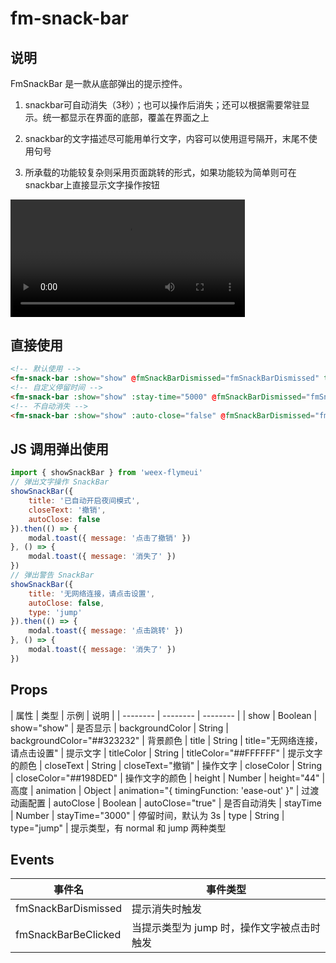 # fm-snack-bar

## 说明
FmSnackBar 是一款从底部弹出的提示控件。

1. snackbar可自动消失（3秒）；也可以操作后消失；还可以根据需要常驻显示。统一都显示在界面的底部，覆盖在界面之上

2. snackbar的文字描述尽可能用单行文字，内容可以使用逗号隔开，末尾不使用句号

3. 所承载的功能较复杂则采用页面跳转的形式，如果功能较为简单则可在snackbar上直接显示文字操作按钮

<video src="http://baas.dfs.flyme.cn/group5/M06/7A/A1/CgOUcVpLcPeAH0rFABDl3Vx0gWk045.mp4" style="width: 375px;" controls="controls"></video>

## 直接使用
```html
<!-- 默认使用 -->
<fm-snack-bar :show="show" @fmSnackBarDismissed="fmSnackBarDismissed" title="默认弹出，单行文字" type="jump"></fm-snack-bar>
<!-- 自定义停留时间 -->
<fm-snack-bar :show="show" :stay-time="5000" @fmSnackBarDismissed="fmSnackBarStayTimeDismissed" title="5s 后消失" type="jump"></fm-snack-bar>
<!-- 不自动消失 -->
<fm-snack-bar :show="show" :auto-close="false" @fmSnackBarDismissed="fmSnackBarStayDismissed" title="不自动消失的 SnackBar"></fm-snack-bar>
```

## JS 调用弹出使用
```javascript
import { showSnackBar } from 'weex-flymeui'
// 弹出文字操作 SnackBar
showSnackBar({
	title: '已自动开启夜间模式',
	closeText: '撤销',
	autoClose: false
}).then(() => {
	modal.toast({ message: '点击了撤销' })
}, () => {
	modal.toast({ message: '消失了' })
})
// 弹出警告 SnackBar
showSnackBar({
	title: '无网络连接，请点击设置',
	autoClose: false,
	type: 'jump'
}).then(() => {
	modal.toast({ message: '点击跳转' })
}, () => {
	modal.toast({ message: '消失了' })
})
```

## Props
| 属性 | 类型 | 示例 | 说明 |
| -------- | -------- | -------- | 
| show | Boolean | show="show"  | 是否显示
| backgroundColor | String | backgroundColor="##323232"  | 背景颜色
| title | String | title="无网络连接，请点击设置"  | 提示文字
| titleColor | String | titleColor="##FFFFFF"  | 提示文字的颜色
| closeText | String | closeText="撤销"  | 操作文字
| closeColor | String | closeColor="##198DED"  | 操作文字的颜色
| height | Number | height="44"  | 高度
| animation | Object | animation="{ timingFunction: 'ease-out' }"  | 过渡动画配置
| autoClose | Boolean | autoClose="true"  | 是否自动消失
| stayTime | Number | stayTime="3000"  | 停留时间，默认为 3s
| type | String | type="jump"  | 提示类型，有 normal 和 jump 两种类型

## Events
| 事件名 | 事件类型 
| -------- | -------- 
| fmSnackBarDismissed | 提示消失时触发
| fmSnackBarBeClicked | 当提示类型为 jump 时，操作文字被点击时触发

